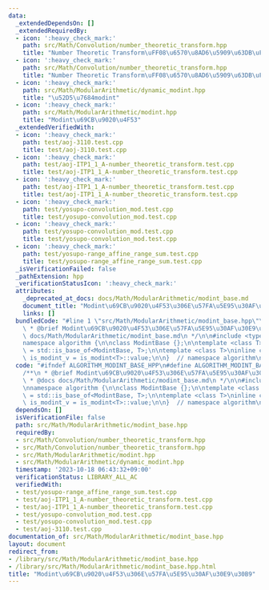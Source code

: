 ```yaml
---
data:
  _extendedDependsOn: []
  _extendedRequiredBy:
  - icon: ':heavy_check_mark:'
    path: src/Math/Convolution/number_theoretic_transform.hpp
    title: "Number Theoretic Transform\uFF08\u6570\u8AD6\u5909\u63DB\uFF09"
  - icon: ':heavy_check_mark:'
    path: src/Math/Convolution/number_theoretic_transform.hpp
    title: "Number Theoretic Transform\uFF08\u6570\u8AD6\u5909\u63DB\uFF09"
  - icon: ':heavy_check_mark:'
    path: src/Math/ModularArithmetic/dynamic_modint.hpp
    title: "\u52D5\u7684modint"
  - icon: ':heavy_check_mark:'
    path: src/Math/ModularArithmetic/modint.hpp
    title: "Modint\u69CB\u9020\u4F53"
  _extendedVerifiedWith:
  - icon: ':heavy_check_mark:'
    path: test/aoj-3110.test.cpp
    title: test/aoj-3110.test.cpp
  - icon: ':heavy_check_mark:'
    path: test/aoj-ITP1_1_A-number_theoretic_transform.test.cpp
    title: test/aoj-ITP1_1_A-number_theoretic_transform.test.cpp
  - icon: ':heavy_check_mark:'
    path: test/aoj-ITP1_1_A-number_theoretic_transform.test.cpp
    title: test/aoj-ITP1_1_A-number_theoretic_transform.test.cpp
  - icon: ':heavy_check_mark:'
    path: test/yosupo-convolution_mod.test.cpp
    title: test/yosupo-convolution_mod.test.cpp
  - icon: ':heavy_check_mark:'
    path: test/yosupo-convolution_mod.test.cpp
    title: test/yosupo-convolution_mod.test.cpp
  - icon: ':heavy_check_mark:'
    path: test/yosupo-range_affine_range_sum.test.cpp
    title: test/yosupo-range_affine_range_sum.test.cpp
  _isVerificationFailed: false
  _pathExtension: hpp
  _verificationStatusIcon: ':heavy_check_mark:'
  attributes:
    _deprecated_at_docs: docs/Math/ModularArithmetic/modint_base.md
    document_title: "Modint\u69CB\u9020\u4F53\u306E\u57FA\u5E95\u30AF\u30E9\u30B9"
    links: []
  bundledCode: "#line 1 \"src/Math/ModularArithmetic/modint_base.hpp\"\n\n\n\n/**\n\
    \ * @brief Modint\u69CB\u9020\u4F53\u306E\u57FA\u5E95\u30AF\u30E9\u30B9\n * @docs\
    \ docs/Math/ModularArithmetic/modint_base.md\n */\n\n#include <type_traits>\n\n\
    namespace algorithm {\n\nclass ModintBase {};\n\ntemplate <class T>\nusing is_modint\
    \ = std::is_base_of<ModintBase, T>;\n\ntemplate <class T>\ninline constexpr bool\
    \ is_modint_v = is_modint<T>::value;\n\n}  // namespace algorithm\n\n\n"
  code: "#ifndef ALGORITHM_MODINT_BASE_HPP\n#define ALGORITHM_MODINT_BASE_HPP 1\n\n\
    /**\n * @brief Modint\u69CB\u9020\u4F53\u306E\u57FA\u5E95\u30AF\u30E9\u30B9\n\
    \ * @docs docs/Math/ModularArithmetic/modint_base.md\n */\n\n#include <type_traits>\n\
    \nnamespace algorithm {\n\nclass ModintBase {};\n\ntemplate <class T>\nusing is_modint\
    \ = std::is_base_of<ModintBase, T>;\n\ntemplate <class T>\ninline constexpr bool\
    \ is_modint_v = is_modint<T>::value;\n\n}  // namespace algorithm\n\n#endif\n"
  dependsOn: []
  isVerificationFile: false
  path: src/Math/ModularArithmetic/modint_base.hpp
  requiredBy:
  - src/Math/Convolution/number_theoretic_transform.hpp
  - src/Math/Convolution/number_theoretic_transform.hpp
  - src/Math/ModularArithmetic/modint.hpp
  - src/Math/ModularArithmetic/dynamic_modint.hpp
  timestamp: '2023-10-18 06:43:32+09:00'
  verificationStatus: LIBRARY_ALL_AC
  verifiedWith:
  - test/yosupo-range_affine_range_sum.test.cpp
  - test/aoj-ITP1_1_A-number_theoretic_transform.test.cpp
  - test/aoj-ITP1_1_A-number_theoretic_transform.test.cpp
  - test/yosupo-convolution_mod.test.cpp
  - test/yosupo-convolution_mod.test.cpp
  - test/aoj-3110.test.cpp
documentation_of: src/Math/ModularArithmetic/modint_base.hpp
layout: document
redirect_from:
- /library/src/Math/ModularArithmetic/modint_base.hpp
- /library/src/Math/ModularArithmetic/modint_base.hpp.html
title: "Modint\u69CB\u9020\u4F53\u306E\u57FA\u5E95\u30AF\u30E9\u30B9"
---
```

